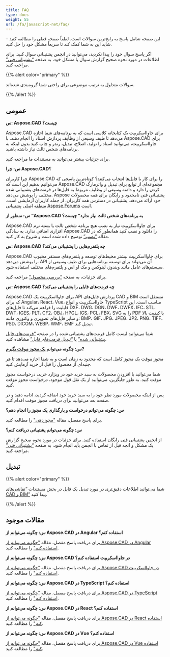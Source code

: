 ```yaml
---
title: FAQ
type: docs
weight: 55
url: /fa/javascript-net/faq/
---
```


این صفحه شامل پاسخ به رایج‌ترین سوالات است. لطفاً صفحه فعلی را مطالعه کنید – شاید این به شما کمک کند تا سریعاً مشکل خود را حل کنید.

اگر پاسخ سوال خود را پیدا نکردید، می‌توانید در انجمن پشتیبانی سوال کنید. برای اطلاعات در مورد نحوه صحیح گزارش سوال یا مشکل خود، به صفحه [“پشتیبانی فنی”](/fa/cad/javascript-net/technical-support) مراجعه کنید.

{{% alert color="primary" %}} 

سوالات متداول به ترتیب موضوعی برای راحتی شما گروه‌بندی شده‌اند.

{{% /alert %}}

## **عمومی**
**س: Aspose.CAD چیست؟**

Aspose.CAD برای جاوااسکریپت یک کتابخانه کلاسی است که به برنامه‌های شما اجازه می‌دهد تا طیف وسیعی از وظایف پردازش اسناد را انجام دهند. با Aspose.CAD برای جاوااسکریپت، می‌توانید اسناد را تولید، اصلاح، تبدیل، رندر و چاپ کنید بدون اینکه به برنامه‌های شخص ثالث نیاز داشته باشید.

برای جزئیات بیشتر می‌توانید به مستندات ما مراجعه کنید.

**س: چرا Aspose.CAD؟**

چرا کاربران Aspose.CAD را برای کار با فایل‌ها انتخاب می‌کنند؟
کوتاه‌ترین پاسخی که می‌توانیم بدهیم این است که Aspose.CAD مجموعه‌ای از توابع برای تبدیل و واترمارک کردن را دارد و دامنه وسیعی از وظایف مربوط به فایل‌ها در فرمت‌های پشتیبانی شده مختلف را پوشش می‌دهد.
Aspose پشتیبانی فنی نامحدود و رایگان برای همه محصولات خود ارائه می‌دهد.
پشتیبانی در دسترس همه کاربران، از جمله کاربران آزمایشی است. منطقه اصلی پشتیبانی [Aspose.Forums](https://forum.aspose.com/c/cad/19) است.

**س: منظور از “Aspose.CAD به برنامه‌های شخص ثالث نیاز ندارد” چیست؟**

Aspose.CAD برای جاوااسکریپت نیاز به نصب هیچ برنامه شخص ثالث یا بسته نرم افزاری اضافی ندارد. به سادگی Aspose.CAD را دانلود و نصب کنید همانطور که در مقاله [”نصب”](/fa/cad/javascript-net/installation/) توضیح داده شده است و شروع به کار کنید.

**س: Aspose.CAD چه پلتفرم‌هایی را پشتیبانی می‌کند؟**

Aspose.CAD برای جاوااسکریپت بیشتر محیط‌های توسعه و پلتفرم‌های مستقر محبوب را پوشش می‌دهد. API آن می‌تواند برای توسعه برنامه‌هایی برای طیف وسیعی از سیستم‌های عامل مانند ویندوز، لینوکس و مک او اس و پلتفرم‌های مختلف استفاده شود.

برای جزئیات، به صفحه [“بررسی محصول”](/fa/cad/javascript-net/product-overview/) مراجعه کنید.

**س: Aspose.CAD چه فرمت‌های فایلی را پشتیبانی می‌کند؟**

Aspose.CAD برای جاوااسکریپت یک API پردازش فایل‌های CAD و BIM مستقل است که برای Angular، React، Vue، جاوااسکریپت و انواع TypeScript مناسب است.
این قابلیت را فراهم می‌کند تا فایل‌های DXF، DWG، DGN، DWF، DWFX، IFC، STL، DWT، IGES، PLT، CF2، OBJ، HPGL، IGS، PCL، FBX، SVG را به PDF با کیفیت بالا و سایر فایل‌های تصویری و وکتوری مانند: BMP، GIF، JPG، JPEG، JP2، PNG، TIFF، PSD، DICOM، WEBP، WMF، EMF تبدیل کند.

شما می‌توانید لیست کامل فرمت‌های پشتیبانی شده را در صفحه [“فرمت‌های فایل پشتیبانی شده”](/fa/cad/javascript-net/supported-file-formats/) یا [“تبدیل فرمت‌های فایل”](/fa/cad/javascript-net/converting-file-formats/) مشاهده کنید.

**س: چگونه می‌توانم [یک مجوز موقت بگیرم](https://purchase.aspose.com/temporary-license/)?**

مجوز موقت یک مجوز کامل است که محدود به زمان است و به شما اجازه می‌دهد تا هر جنبه‌ای از محصول را قبل از خرید آزمایش کنید.

شما می‌توانید با افزودن محصولات به سبد خرید خود در ویزارد خرید، درخواست مجوز موقت کنید. به طور جایگزین، می‌توانید از یک نقل قول موجود، درخواست مجوز موقت کنید.

پس از اینکه محصولات مورد نظر خود را به سبد خرید خود اضافه کردید، ادامه دهید و در صفحه بعد می‌توانید برای دریافت مجوز موقت اقدام کنید.

**س: چگونه می‌توانم درخواست و بارگذاری یک مجوز را انجام دهم؟**

برای پاسخ مفصل، مقاله ["مجوزدهی"](/fa/cad/javascript-net/licensing/) را مطالعه کنید.

**س: چگونه می‌توانم پشتیبانی دریافت کنم؟**

از انجمن پشتیبانی فنی رایگان استفاده کنید. برای جزئیات در مورد نحوه صحیح گزارش یک مشکل و آنچه قبل از تماس با انجمن باید انجام شود، به صفحه [“پشتیبانی فنی”](/fa/cad/javascript-net/technical-support) مراجعه کنید.

## **تبدیل**

{{% alert color="primary" %}} 

شما می‌توانید اطلاعات دقیق‌تری در مورد تبدیل یک فایل در بخش مستندات [“نقاشی‌های CAD و BIM”](/fa/cad/javascript-net/cad-and-bim-drawings/) پیدا کنید.

{{% /alert %}}

## **مقالات موجود**

**س: چگونه می‌توانم از Aspose.CAD در Angular استفاده کنم؟**

برای دریافت پاسخ مفصل، مقاله ["چگونه می‌توانم از Aspose.CAD در Angular استفاده کنم"](/fa/cad/javascript-net/how-to-use-aspose-cad-in-angular/) را مطالعه کنید.

**س: چگونه می‌توانم از Aspose.CAD در جاوااسکریپت استفاده کنم؟**

برای دریافت پاسخ مفصل، مقاله ["چگونه می‌توانم از Aspose.CAD در جاوااسکریپت استفاده کنم"](/fa/cad/javascript-net/how-to-run-aspose-cad-in-javascript/) را مطالعه کنید.

**س: چگونه می‌توانم از Aspose.CAD در TypeScript استفاده کنم؟**

برای دریافت پاسخ مفصل، مقاله ["چگونه می‌توانم از Aspose.CAD در TypeScript استفاده کنم"](/fa/cad/javascript-net/how-to-use-aspose-cad-in-typescript/) را مطالعه کنید.

**س: چگونه می‌توانم از Aspose.CAD در React استفاده کنم؟**

برای دریافت پاسخ مفصل، مقاله ["چگونه می‌توانم از Aspose.CAD در React استفاده کنم"](/fa/cad/javascript-net/how-to-use-aspose-cad-in-react/) را مطالعه کنید.

**س: چگونه می‌توانم از Aspose.CAD در Vue استفاده کنم؟**

برای دریافت پاسخ مفصل، مقاله ["چگونه می‌توانم از Aspose.CAD در Vue استفاده کنم"](/fa/cad/javascript-net/how-to-use-aspose-cad-in-vue/) را مطالعه کنید.
